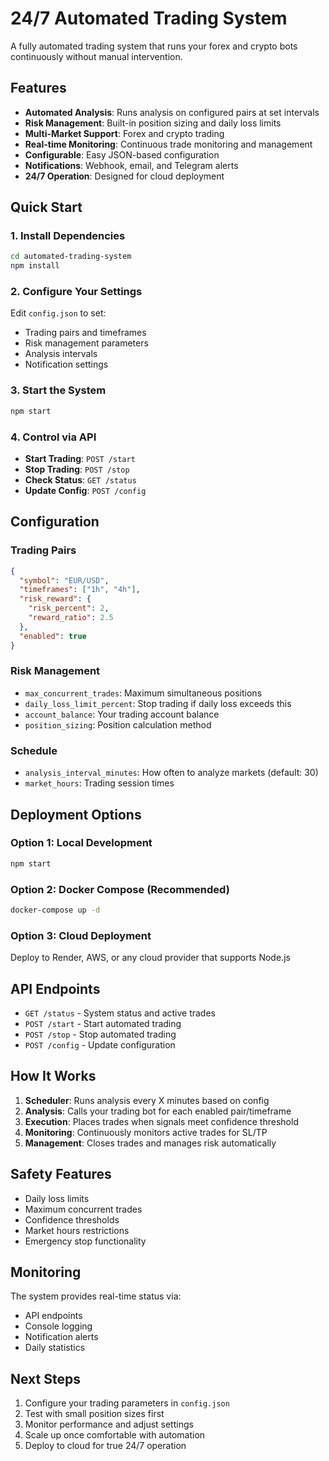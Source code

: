 # 24/7 Automated Trading System

A fully automated trading system that runs your forex and crypto bots continuously without manual intervention.

## Features

- **Automated Analysis**: Runs analysis on configured pairs at set intervals
- **Risk Management**: Built-in position sizing and daily loss limits
- **Multi-Market Support**: Forex and crypto trading
- **Real-time Monitoring**: Continuous trade monitoring and management
- **Configurable**: Easy JSON-based configuration
- **Notifications**: Webhook, email, and Telegram alerts
- **24/7 Operation**: Designed for cloud deployment

## Quick Start

### 1. Install Dependencies
```bash
cd automated-trading-system
npm install
```

### 2. Configure Your Settings
Edit `config.json` to set:
- Trading pairs and timeframes
- Risk management parameters
- Analysis intervals
- Notification settings

### 3. Start the System
```bash
npm start
```

### 4. Control via API
- **Start Trading**: `POST /start`
- **Stop Trading**: `POST /stop` 
- **Check Status**: `GET /status`
- **Update Config**: `POST /config`

## Configuration

### Trading Pairs
```json
{
  "symbol": "EUR/USD",
  "timeframes": ["1h", "4h"],
  "risk_reward": {
    "risk_percent": 2,
    "reward_ratio": 2.5
  },
  "enabled": true
}
```

### Risk Management
- `max_concurrent_trades`: Maximum simultaneous positions
- `daily_loss_limit_percent`: Stop trading if daily loss exceeds this
- `account_balance`: Your trading account balance
- `position_sizing`: Position calculation method

### Schedule
- `analysis_interval_minutes`: How often to analyze markets (default: 30)
- `market_hours`: Trading session times

## Deployment Options

### Option 1: Local Development
```bash
npm start
```

### Option 2: Docker Compose (Recommended)
```bash
docker-compose up -d
```

### Option 3: Cloud Deployment
Deploy to Render, AWS, or any cloud provider that supports Node.js

## API Endpoints

- `GET /status` - System status and active trades
- `POST /start` - Start automated trading
- `POST /stop` - Stop automated trading  
- `POST /config` - Update configuration

## How It Works

1. **Scheduler**: Runs analysis every X minutes based on config
2. **Analysis**: Calls your trading bot for each enabled pair/timeframe
3. **Execution**: Places trades when signals meet confidence threshold
4. **Monitoring**: Continuously monitors active trades for SL/TP
5. **Management**: Closes trades and manages risk automatically

## Safety Features

- Daily loss limits
- Maximum concurrent trades
- Confidence thresholds
- Market hours restrictions
- Emergency stop functionality

## Monitoring

The system provides real-time status via:
- API endpoints
- Console logging
- Notification alerts
- Daily statistics

## Next Steps

1. Configure your trading parameters in `config.json`
2. Test with small position sizes first
3. Monitor performance and adjust settings
4. Scale up once comfortable with automation
5. Deploy to cloud for true 24/7 operation
